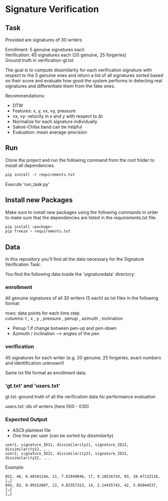 # Signature Verification

## Task ##
Provided are signatures of 30 writers

Enrollment: 5 genuine signatures each<br>
Verification: 45 signatures each (20 genuine, 25 forgeries)<br>
Ground truth in verification-gt.txt

The goal is to compute dissimilarity for each verification signature
with respect to the 5 genuine ones and return a list of all signatures
sorted based on their score and evaluate how good the system performs
in detecting real signatures and differentiate them from the fake ones.

Recommendations:
- DTW
- Features: x, y, vx, vy, pressure
- vx, vy: velocity in x and y with respect to Δt
- Normalize for each signature individually
- Sakoe-Chiba band can be helpful
- Evaluation: mean average-precision

## Run ##
Clone the project and run the following command from the root folder to install all dependencies.

```python
pip install -r requirements.txt
```

Execute 'run_task.py'

## Install new Packages ##
Make sure to install new packages using the following commands in order to make sure that the
dependencies are listed in the requirements.txt file:

```python
pip install <package> 
pip freeze > requirements.txt
```

## Data ##

In this repository you'll find all the data necessary for the Signature Verification Task.

You find the following data inside the 'signaturedata' directory:

### enrollment ###

All genuine signatures of all 30 writers (5 each) as txt files in the following format:

rows: data points for each time step<br>
columns: t , x , y , pressure , penup , azimuth , inclination

- Penup 1 if change between pen-up and pen-down
- Azimuth / inclination --> angles of the pen

### verification ###

45 signatures for each writer (e.g. 20 genuine, 25 forgeries,
exact numbers and identification unknown!)

Same txt file format as enrollment data.

### 'gt.txt' and 'users.txt'

gt.txt: ground truth of all the verification data for performance evaluation

users.txt: ids of writers (here 000 - 030)

### Expected Output

- ASCII plaintext file
- One line per user (can be sorted by dissimilarity)

```
user1, signature_ID11, dissimilarity11, signature_ID12, dissimilarity12, ...
user2, signature_ID21, dissimilarity21, signature_ID22, dissimilarity22, ...
```

Example:

```
051, 46, 6.40341144, 21, 7.62949846, 17, 9.18516724, 03, 10.47132116, […]
043, 02, 0.99152807, 22, 4.82357323, 14, 2.14435743, 42, 5.05044537, […]
[…]
```
